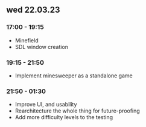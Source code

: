 ## wed 22.03.23
### 17:00 - 19:15
- Minefield
- SDL window creation
### 19:15 - 21:50
- Implement minesweeper as a standalone game

### 21:50 - 01:30
- Improve UI, and usability
- Rearchitecture the whole thing for future-proofing
- Add more difficulty levels to the testing
